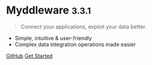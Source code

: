 # Myddleware <small>3.3.1</small>

> Connect your applications, exploit your data better.

- Simple, intuitive & user-friendly
- Complex data integration operations made easier

[GitHub](https://github.com/Myddleware/myddleware)
[Get Started](#Myddleware)
